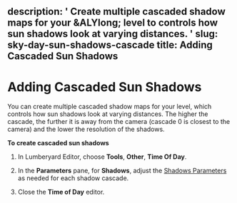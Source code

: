description: ' Create multiple cascaded shadow maps for your &ALYlong; level to controls
  how sun shadows look at varying distances. '
slug: sky-day-sun-shadows-cascade
title: Adding Cascaded Sun Shadows
---
# Adding Cascaded Sun Shadows<a name="sky-day-sun-shadows-cascade"></a>

You can create multiple cascaded shadow maps for your level, which controls how sun shadows look at varying distances\. The higher the cascade, the further it is away from the camera \(cascade 0 is closest to the camera\) and the lower the resolution of the shadows\.

**To create cascaded sun shadows**

1. In Lumberyard Editor, choose **Tools**, **Other**, **Time Of Day**\.

1. In the **Parameters** pane, for **Shadows**, adjust the [Shadows Parameters](sky-tod-parameters.md#shadows-time-of-day-parameters) as needed for each shadow cascade\.

1. Close the **Time of Day** editor\.